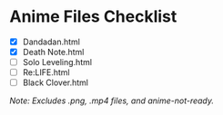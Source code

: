 # Anime Files Checklist

- [x] Dandadan.html
- [x] Death Note.html
- [ ] Solo Leveling.html
- [ ] Re:LIFE.html
- [ ] Black Clover.html

*Note: Excludes .png, .mp4 files, and anime-not-ready.*